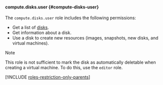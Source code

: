 #### compute.disks.user {#compute-disks-user}

The `compute.disks.user` role includes the following permissions:

- Get a list of [disks](../compute/concepts/disk.md).
- Get information about a disk.
- Use a disk to create new resources (images, snapshots, new disks, and virtual machines).

> [!NOTE]
>
> This role is not sufficient to mark the disk as automatically deletable when creating a virtual machine. To do this, use the `editor` role.

[!INCLUDE [roles-restriction-only-parents](iam/roles-restriction-only-parents.md)]